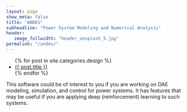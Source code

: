 ```yaml
---
layout: page
show_meta: false
title: "ANDES"
subheadline: "Power System Modeling and Numerical Analysis"
header:
   image_fullwidth: "header_unsplash_5.jpg"
permalink: "/andes/"
---
```

<ul>
    {% for post in site.categories.design %}
    <li><a href="{{ site.url }}{{ site.baseurl }}{{ post.url }}">{{ post.title }}</a></li>
    {% endfor %}
</ul>

This software could be of interest to you if you are working on DAE modeling, simulation, and control for power systems. It has features that may be useful if you are applying deep (reinforcement) learning to such systems.
